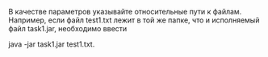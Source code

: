В качестве параметров указывайте относительные пути к файлам. Например, если файл test1.txt лежит в той же папке, что и исполняемый файл task1.jar, необходимо ввести

java -jar task1.jar test1.txt.
